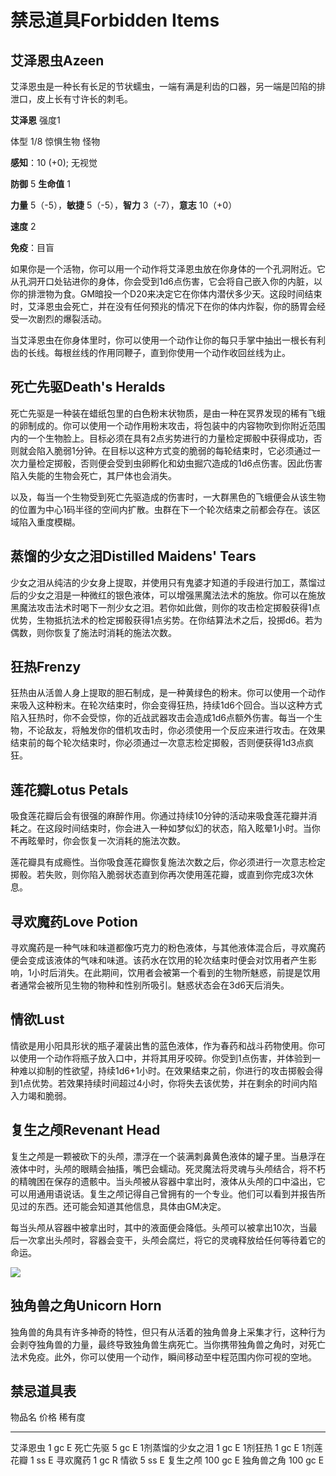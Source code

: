 # 禁忌道具Forbidden Items

## 艾泽恩虫Azeen

艾泽恩虫是一种长有长足的节状蠕虫，一端有满是利齿的口器，另一端是凹陷的排泄口，皮上长有寸许长的刺毛。

**艾泽恩** 强度1

体型 1/8 惊惧生物 怪物

**感知**：10 (+0); 无视觉

**防御** 5 **生命值** 1

**力量** 5（-5），**敏捷** 5（-5），**智力** 3（-7），**意志** 10（+0）

**速度** 2

**免疫**：目盲

如果你是一个活物，你可以用一个动作将艾泽恩虫放在你身体的一个孔洞附近。它从孔洞开口处钻进你的身体，你会受到1d6点伤害，它会将自己嵌入你的内脏，以你的排泄物为食。GM暗投一个D20来决定它在你体内潜伏多少天。这段时间结束时，艾泽恩虫会死亡，并在没有任何预兆的情况下在你的体内炸裂，你的肠胃会经受一次剧烈的爆裂活动。

当艾泽恩虫在你身体里时，你可以使用一个动作让你的每只手掌中抽出一根长有利齿的长线。每根丝线的作用同鞭子，直到你使用一个动作收回丝线为止。

## 死亡先驱Death\'s Heralds

死亡先驱是一种装在蜡纸包里的白色粉末状物质，是由一种在冥界发现的稀有飞蛾的卵制成的。你可以使用一个动作用粉末攻击，将包装中的内容物吹到你附近范围内的一个生物脸上。目标必须在具有2点劣势进行的力量检定掷骰中获得成功，否则就会陷入脆弱1分钟。在目标以这种方式变的脆弱的每轮结束时，它必须通过一次力量检定掷骰，否则便会受到虫卵孵化和幼虫掘穴造成的1d6点伤害。因此伤害陷入失能的生物会死亡，其尸体也会消失。

以及，每当一个生物受到死亡先驱造成的伤害时，一大群黑色的飞蛾便会从该生物的位置为中心1码半径的空间内扩散。虫群在下一个轮次结束之前都会存在。该区域陷入重度模糊。

## 蒸馏的少女之泪Distilled Maidens\' Tears

少女之泪从纯洁的少女身上提取，并使用只有鬼婆才知道的手段进行加工，蒸馏过后的少女之泪是一种微红的银色液体，可以增强黑魔法法术的施放。你可以在施放黑魔法攻击法术时喝下一剂少女之泪。若你如此做，则你的攻击检定掷骰获得1点优势，生物抵抗法术的检定掷骰获得1点劣势。在你结算法术之后，投掷d6。若为偶数，则你恢复了施法时消耗的施法次数。

## 狂热Frenzy

狂热由从活兽人身上提取的胆石制成，是一种黄绿色的粉末。你可以使用一个动作来吸入这种粉末。在轮次结束时，你会变得狂热，持续1d6个回合。当以这种方式陷入狂热时，你不会受惊，你的近战武器攻击会造成1d6点额外伤害。每当一个生物，不论敌友，将触发你的借机攻击时，你必须使用一个反应来进行攻击。在效果结束前的每个轮次结束时，你必须通过一次意志检定掷骰，否则便获得1d3点疯狂。

## 莲花瓣Lotus Petals

吸食莲花瓣后会有很强的麻醉作用。你通过持续10分钟的活动来吸食莲花瓣并消耗之。在这段时间结束时，你会进入一种如梦似幻的状态，陷入眩晕1小时。当你不再眩晕时，你会恢复一次消耗的施法次数。

莲花瓣具有成瘾性。当你吸食莲花瓣恢复施法次数之后，你必须进行一次意志检定掷骰。若失败，则你陷入脆弱状态直到你再次使用莲花瓣，或直到你完成3次休息。

## 寻欢魔药Love Potion

寻欢魔药是一种气味和味道都像巧克力的粉色液体，与其他液体混合后，寻欢魔药便会变成该液体的气味和味道。该药水在饮用的轮次结束时便会对饮用者产生影响，1小时后消失。在此期间，饮用者会被第一个看到的生物所魅惑，前提是饮用者通常会被所见生物的物种和性别所吸引。魅惑状态会在3d6天后消失。

## 情欲Lust

情欲是用小阳具形状的瓶子灌装出售的蓝色液体，作为春药和战斗药物使用。你可以使用一个动作将瓶子放入口中，并将其用牙咬碎。你受到1点伤害，并体验到一种难以抑制的性欲望，持续1d6+1小时。在效果结束之前，你进行的攻击掷骰会得到1点优势。若效果持续时间超过4小时，你将失去该优势，并在剩余的时间内陷入力竭和脆弱。

## 复生之颅Revenant Head

复生之颅是一颗被砍下的头颅，漂浮在一个装满刺鼻黄色液体的罐子里。当悬浮在液体中时，头颅的眼睛会抽搐，嘴巴会蠕动。死灵魔法将灵魂与头颅结合，将不朽的精魄困在保存的遗骸中。当头颅被从容器中拿出时，液体从头颅的口中溢出，它可以用通用语说话。复生之颅记得自己曾拥有的一个专业。他们可以看到并报告所见过的东西。还可能会知道其他信息，具体由GM决定。

每当头颅从容器中被拿出时，其中的液面便会降低。头颅可以被拿出10次，当最后一次拿出头颅时，容器会变干，头颅会腐烂，将它的灵魂释放给任何等待着它的命运。

![](https://sdlpic.oss-cn-beijing.aliyuncs.com/pic/%E5%A4%8D%E7%94%9F%E4%B9%8B%E9%A2%85.PNG)

## 独角兽之角Unicorn Horn

独角兽的角具有许多神奇的特性，但只有从活着的独角兽身上采集才行，这种行为会剥夺独角兽的力量，最终导致独角兽生病死亡。当你携带独角兽之角时，对死亡法术免疫。此外，你可以使用一个动作，瞬间移动至中程范围内你可视的空地。

## 禁忌道具表

  物品名              价格     稀有度
  ------------------- -------- --------
  艾泽恩虫            1 gc     E
  死亡先驱            5 gc     E
  1剂蒸馏的少女之泪   1 gc     E
  1剂狂热             1 gc     E
  1剂莲花瓣           1 ss     E
  寻欢魔药            1 gc     R
  情欲                5 ss     E
  复生之颅            100 gc   E
  独角兽之角          100 gc   E
